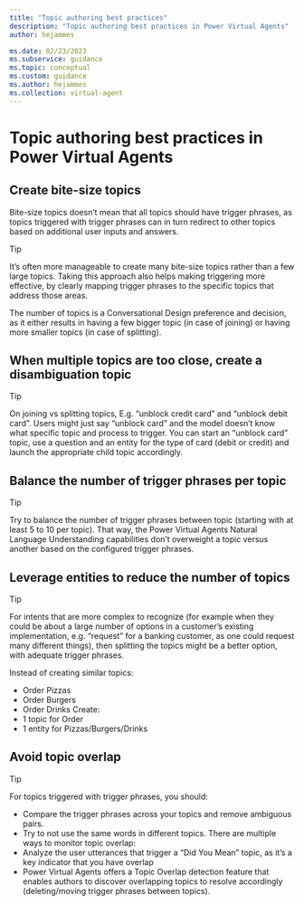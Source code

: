 ```yaml
---
title: "Topic authoring best practices"
description: "Topic authoring best practices in Power Virtual Agents"
author: hejammes

ms.date: 02/23/2023
ms.subservice: guidance
ms.topic: conceptual
ms.custom: guidance
ms.author: hejammes
ms.collection: virtual-agent
---
```


# Topic authoring best practices in Power Virtual Agents

## Create bite-size topics

Bite-size topics doesn’t mean that all topics should have trigger phrases, as topics triggered with trigger phrases can in turn redirect to other topics based on additional user inputs and answers.

> [!TIP]
> It’s often more manageable to create many bite-size topics rather than a few large topics. Taking this approach also helps making triggering more effective, by clearly mapping trigger phrases to the specific topics that address those areas.

The number of topics is a Conversational Design preference and decision, as it either results in having a few bigger topic (in case of joining) or having more smaller topics (in case of splitting). 

<!-- ADD EXAMPLE + VISUAL. Check Order Status > Update Order -->

## When multiple topics are too close, create a disambiguation topic

> [!TIP]
> On joining vs splitting topics, E.g. “unblock credit card” and “unblock debit card”. Users might just say “unblock card” and the model doesn’t know what specific topic and process to trigger. You can start an “unblock card” topic, use a question and an entity for the type of card (debit or credit) and launch the appropriate child topic accordingly.

<!-- ADD EXAMPLE + VISUAL. E.g. Credit Card / Debit Card  -->

## Balance the number of trigger phrases per topic

> [!TIP]
> Try to balance the number of trigger phrases between topic (starting with at least 5 to 10 per topic). That way, the Power Virtual Agents Natural Language Understanding capabilities don’t overweight a topic versus another based on the configured trigger phrases. 

<!-- ADD EXAMPLE + VISUAL. E.g. same amout of trigger phrases in different topics -->

## Leverage entities to reduce the number of topics

> [!TIP]
> For intents that are more complex to recognize (for example when they could be about a large number of options in a customer’s existing implementation, e.g. “request” for a banking customer, as one could request many different things), then splitting the topics might be a better option, with adequate trigger phrases.

Instead of creating similar topics:
- Order Pizzas
- Order Burgers
- Order Drinks
Create:
- 1 topic for Order
- 1 entity for Pizzas/Burgers/Drinks

<!-- ADD EXAMPLE + VISUAL -->

## Avoid topic overlap

> [!TIP]
> 
For topics triggered with trigger phrases, you should:
- Compare the trigger phrases across your topics and remove ambiguous pairs.
- Try to not use the same words in different topics. 
There are multiple ways to monitor topic overlap:
- Analyze the user utterances that trigger a “Did You Mean” topic, as it’s a key indicator that you have overlap
- Power Virtual Agents offers a Topic Overlap detection feature that enables authors to discover overlapping topics to resolve accordingly (deleting/moving trigger phrases between topics).

<!-- ADD EXAMPLE + VISUAL -->